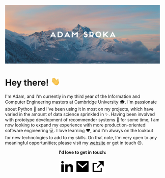 [![Title Photo](https://raw.githubusercontent.com/adam-sroka/adam-sroka/master/img/header.png)](http://adamsroka.io/)

# Hey there! <img src="https://raw.githubusercontent.com/adam-sroka/adam-sroka/master/img/wave.gif" width="30px">

I'm Adam, and I'm currently in my third year of the Information and Computer Engineering masters at Cambridge University :mortar_board:. I'm passionate about Python :snake: and I've been using it in most on my projects, which have varied in the amount of data science sprinkled in :sparkles:. Having been involved with prototype development of recommender systems :robot: for some time, I am now looking to expand my experience with more production-oriented software engineering :computer:. I love learning :heart:, and I'm always on the lookout for new technologies to add to my skills. On that note, I'm very open to any meaningful opportunities; please visit my [website](https://adamsroka.io) or get in touch :blush:.


<p align="center">
  <b>I'd love to get in touch:<b>
    <p align="center">
      <a href="https://www.linkedin.com/in/adam-sroka/" alt="Linkedin"><img src="https://raw.githubusercontent.com/adam-sroka/adam-sroka/master/img/linkedin-fill.svg"></a>
      <a href="mailto:as.idealizing@slmail.me" alt="Contact me"><img src="https://raw.githubusercontent.com/adam-sroka/adam-sroka/master/img/mail-fill.svg"></a>
    <a href="https://adamsroka.io" alt="My site"><img src="https://raw.githubusercontent.com/adam-sroka/adam-sroka/master/img/external-link-fill.svg"></a>
  </p>
</p>
